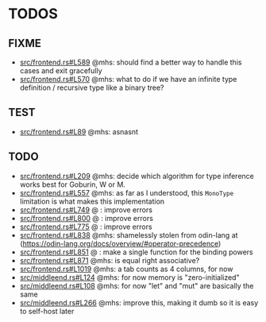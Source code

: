 # TODOS

## FIXME

 - [src/frontend.rs#L589](src/frontend.rs#L589) @mhs:  should find a better way to handle this cases and exit gracefully
 - [src/frontend.rs#L570](src/frontend.rs#L570) @mhs:  what to do if we have an infinite type definition / recursive type like a binary tree?

## TEST

 - [src/frontend.rs#L89](src/frontend.rs#L89) @mhs:  asnasnt

## TODO

 - [src/frontend.rs#L209](src/frontend.rs#L209) @mhs:  decide which algorithm for type inference works best for Goburin, W or M.
 - [src/frontend.rs#L557](src/frontend.rs#L557) @mhs:  as far as I understood, this `MonoType` limitation is what makes this implementation
 - [src/frontend.rs#L749](src/frontend.rs#L749) @ :  improve errors
 - [src/frontend.rs#L800](src/frontend.rs#L800) @ :  improve errors
 - [src/frontend.rs#L775](src/frontend.rs#L775) @ :  improve errors
 - [src/frontend.rs#L838](src/frontend.rs#L838) @mhs:  shamelessly stolen from odin-lang at (https://odin-lang.org/docs/overview/#operator-precedence)
 - [src/frontend.rs#L851](src/frontend.rs#L851) @ :  make a single function for the binding powers
 - [src/frontend.rs#L871](src/frontend.rs#L871) @mhs:  is equal right associative?
 - [src/frontend.rs#L1019](src/frontend.rs#L1019) @mhs:  a tab counts as 4 columns, for now
 - [src/middleend.rs#L124](src/middleend.rs#L124) @mhs:  for now memory is "zero-initialized"
 - [src/middleend.rs#L108](src/middleend.rs#L108) @mhs:  for now "let" and "mut" are basically the same
 - [src/middleend.rs#L266](src/middleend.rs#L266) @mhs:  improve this, making it dumb so it is easy to self-host later

